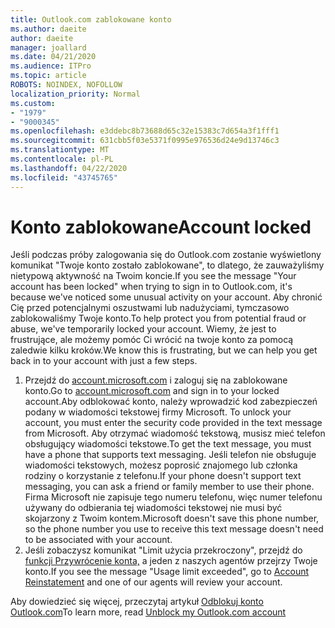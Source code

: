 ```yaml
---
title: Outlook.com zablokowane konto
ms.author: daeite
author: daeite
manager: joallard
ms.date: 04/21/2020
ms.audience: ITPro
ms.topic: article
ROBOTS: NOINDEX, NOFOLLOW
localization_priority: Normal
ms.custom:
- "1979"
- "9000345"
ms.openlocfilehash: e3ddebc8b73688d65c32e15383c7d654a3f1fff1
ms.sourcegitcommit: 631cbb5f03e5371f0995e976536d24e9d13746c3
ms.translationtype: MT
ms.contentlocale: pl-PL
ms.lasthandoff: 04/22/2020
ms.locfileid: "43745765"
---
```

# <a name="account-locked"></a><span data-ttu-id="6da37-102">Konto zablokowane</span><span class="sxs-lookup"><span data-stu-id="6da37-102">Account locked</span></span>

<span data-ttu-id="6da37-103">Jeśli podczas próby zalogowania się do Outlook.com zostanie wyświetlony komunikat "Twoje konto zostało zablokowane", to dlatego, że zauważyliśmy nietypową aktywność na Twoim koncie.</span><span class="sxs-lookup"><span data-stu-id="6da37-103">If you see the message "Your account has been locked" when trying to sign in to Outlook.com, it's because we've noticed some unusual activity on your account.</span></span> <span data-ttu-id="6da37-104">Aby chronić Cię przed potencjalnymi oszustwami lub nadużyciami, tymczasowo zablokowaliśmy Twoje konto.</span><span class="sxs-lookup"><span data-stu-id="6da37-104">To help protect you from potential fraud or abuse, we've temporarily locked your account.</span></span> <span data-ttu-id="6da37-105">Wiemy, że jest to frustrujące, ale możemy pomóc Ci wrócić na twoje konto za pomocą zaledwie kilku kroków.</span><span class="sxs-lookup"><span data-stu-id="6da37-105">We know this is frustrating, but we can help you get back in to your account with just a few steps.</span></span>

1. <span data-ttu-id="6da37-106">Przejdź do [account.microsoft.com](https://go.microsoft.com/fwlink/?linkid=2090484) i zaloguj się na zablokowane konto.</span><span class="sxs-lookup"><span data-stu-id="6da37-106">Go to [account.microsoft.com](https://go.microsoft.com/fwlink/?linkid=2090484) and sign in to your locked account.</span></span><span data-ttu-id="6da37-107">Aby odblokować konto, należy wprowadzić kod zabezpieczeń podany w wiadomości tekstowej firmy Microsoft.</span><span class="sxs-lookup"><span data-stu-id="6da37-107"> To unlock your account, you must enter the security code provided in the text message from Microsoft.</span></span> <span data-ttu-id="6da37-108">Aby otrzymać wiadomość tekstową, musisz mieć telefon obsługujący wiadomości tekstowe.</span><span class="sxs-lookup"><span data-stu-id="6da37-108">To get the text message, you must have a phone that supports text messaging.</span></span> <span data-ttu-id="6da37-109">Jeśli telefon nie obsługuje wiadomości tekstowych, możesz poprosić znajomego lub członka rodziny o korzystanie z telefonu.</span><span class="sxs-lookup"><span data-stu-id="6da37-109">If your phone doesn't support text messaging, you can ask a friend or family member to use their phone.</span></span> <span data-ttu-id="6da37-110">Firma Microsoft nie zapisuje tego numeru telefonu, więc numer telefonu używany do odbierania tej wiadomości tekstowej nie musi być skojarzony z Twoim kontem.</span><span class="sxs-lookup"><span data-stu-id="6da37-110">Microsoft doesn't save this phone number, so the phone number you use to receive this text message doesn't need to be associated with your account.</span></span>
2. <span data-ttu-id="6da37-111">Jeśli zobaczysz komunikat "Limit użycia przekroczony", przejdź do [funkcji Przywrócenie konta,](https://go.microsoft.com/fwlink/?linkid=2090483) a jeden z naszych agentów przejrzy Twoje konto.</span><span class="sxs-lookup"><span data-stu-id="6da37-111">If you see the message "Usage limit exceeded", go to [Account Reinstatement](https://go.microsoft.com/fwlink/?linkid=2090483) and one of our agents will review your account.</span></span>

<span data-ttu-id="6da37-112">Aby dowiedzieć się więcej, przeczytaj artykuł [Odblokuj konto Outlook.com](https://support.office.com/article/f4ad2701-d166-4d8b-8a6a-9af2a1f8a4c4?wt.mc_id=Office_Outlook_com_Alchemy)</span><span class="sxs-lookup"><span data-stu-id="6da37-112">To learn more, read [Unblock my Outlook.com account](https://support.office.com/article/f4ad2701-d166-4d8b-8a6a-9af2a1f8a4c4?wt.mc_id=Office_Outlook_com_Alchemy)</span></span> 